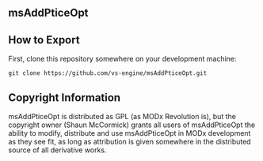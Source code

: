 ## msAddPticeOpt


## How to Export

First, clone this repository somewhere on your development machine:

`git clone https://github.com/vs-engine/msAddPticeOpt.git`

## Copyright Information

msAddPticeOpt is distributed as GPL (as MODx Revolution is), but the copyright owner
(Shaun McCormick) grants all users of msAddPticeOpt the ability to modify, distribute
and use msAddPticeOpt in MODx development as they see fit, as long as attribution
is given somewhere in the distributed source of all derivative works.